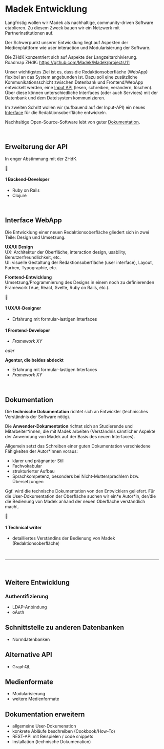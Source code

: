 # Madek Entwicklung

Langfristig wollen wir Madek als nachhaltige, community-driven Software etablieren. Zu diesem Zweck bauen wir ein Netzwerk mit Partnerinstitutionen auf.  

Der Schwerpunkt unserer Entwicklung liegt auf Aspekten der Medienplattform wie user interaction und Modularisierung der Software.  

Die ZHdK konzentriert sich auf Aspekte der Langzeitarchivierung.  
Roadmap ZHdK: https://github.com/Madek/Madek/projects/11

Unser wichtigstes Ziel ist es, dass die Redaktionsoberfläche (WebApp) flexibel an das System angebunden ist. Dazu soll eine zusätzliche Kommunikationsschicht zwischen Datenbank und Frontend/WebApp entwickelt werden, eine [Input API](#Erweiterung-der-API) (lesen, schreiben, verändern, löschen). Über diese können unterschiedliche Interfaces (oder auch Services) mit der Datenbank und dem Dateisystem kommunizieren.  

Im zweiten Schritt wollen wir (aufbauend auf der Input-API) ein neues [Interface](#Interface-WebApp) für die Redaktionsoberfläche entwickeln.  

Nachhaltige Open-Source-Software lebt von guter [Dokumentation](#Dokumentation).  

&nbsp; 

## Erweiterung der API

In enger Abstimmung mit der ZHdK. 

:eyes:

#### 1 Backend-Developer
- Ruby on Rails  
- Clojure  

&nbsp; 

## Interface WebApp

Die Entwicklung einer neuen Redaktionsoberfläche gliedert sich in zwei Teile: Design und Umsetzung.

**UX/UI Design**  
UX: Architektur der Oberfläche, interaction design, usability, Benutzerfreundlichkeit, etc.  
UI: visuelle Gestaltung der Redaktionsoberfläche (user interface), Layout, Farben, Typographie, etc.

**Frontend-Entwicklung**  
Umsetzung/Programmierung des Designs in einem noch zu definierenden Framework (Vue, React, Svelte, Ruby on Rails, etc.).

:eyes:

#### 1 UX/UI-Designer  
- Erfahrung mit formular-lastigen Interfaces

#### 1 Frontend-Developer  
- *Framework XY*

*oder*  

**Agentur, die beides abdeckt**  
- Erfahrung mit formular-lastigen Interfaces  
- *Framework XY*

&nbsp; 

## Dokumentation

Die **technische Dokumentation** richtet sich an Entwickler (technisches Verständnis der Software nötig). 

Die **Anwender-Dokumentation** richtet sich an Studierende und Mitarbeiter\*innen, die mit Madek arbeiten (Verständnis sämtlicher Aspekte der Anwendung von Madek auf der Basis des neuen Interfaces). 

Allgemein setzt das Schreiben einer guten Dokumentation verschiedene Fähigkeiten der Autor*innen voraus:
- klarer und prägnanter Stil
- Fachvokabular
- strukturierter Aufbau
- Sprachkompetenz, besonders bei Nicht-Muttersprachlern bzw. Übersetzungen  

Ggf. wird die technische Dokumentation von den Entwicklern geliefert. Für die User-Dokumentation der Oberfläche suchen wir ein\*e Autor\*in, der/die die Bedienung von Madek anhand der neuen Oberfläche verständlich macht.

:eyes:

#### 1 Technical writer
- detailliertes Verständins der Bedienung von Madek (Redaktionsoberfläche)  


&nbsp;

---

&nbsp;

## Weitere Entwicklung

### Authentifizierung
- LDAP-Anbindung
- oAuth

## Schnittstelle zu anderen Datenbanken
- Normdatenbanken

## Alternative API
- GraphQL

## Medienformate
- Modularisierung
- weitere Medienformate

## Dokumentation erweitern
- allgemeine User-Dokumenation
- konkrete Abläufe beschreiben (Cookbook/How-To)
- REST-API mit Beispielen / code snippets
- Installation (technische Dokumenation)